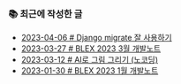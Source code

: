 ### 📚 최근에 작성한 글

<!-- BLEX:START -->
- [2023-04-06 # Django migrate 잘 사용하기](https://blex.me/@baealex/django-migrate-%EC%9E%98-%EC%82%AC%EC%9A%A9%ED%95%98%EA%B8%B0)
- [2023-03-27 # BLEX 2023 3월 개발노트](https://blex.me/@baealex/blex-2023-3%EC%9B%94-%EA%B0%9C%EB%B0%9C%EB%85%B8%ED%8A%B8)
- [2023-03-12 # AI로 그림 그리기 &lpar;노코딩&rpar;](https://blex.me/@baealex/ai%EB%A1%9C-%EA%B7%B8%EB%A6%BC-%EA%B7%B8%EB%A6%AC%EA%B8%B0-%EB%85%B8%EC%BD%94%EB%94%A9)
- [2023-01-30 # BLEX 2023 1월 개발노트](https://blex.me/@baealex/blex-2023-1%EC%9B%94-%EA%B0%9C%EB%B0%9C%EB%85%B8%ED%8A%B8)<!-- BLEX:END -->

<!-- YOUTUBE:START --><!-- YOUTUBE:END -->
